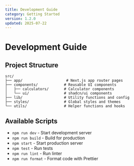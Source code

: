 ```yaml
---
title: Development Guide
category: Getting Started
version: 1.2.0
updated: 2025-07-22
---
```


# Development Guide

## Project Structure

```
src/
├── app/                    # Next.js app router pages
├── components/            # Reusable UI components
│   ├── calculators/       # Calculator components
│   └── ui/                # shadcn/ui components
├── lib/                   # Utility functions and config
├── styles/                # Global styles and themes
└── utils/                 # Helper functions and hooks
```

## Available Scripts

- `npm run dev` - Start development server
- `npm run build` - Build for production
- `npm start` - Start production server
- `npm test` - Run tests
- `npm run lint` - Run linter
- `npm run format` - Format code with Prettier